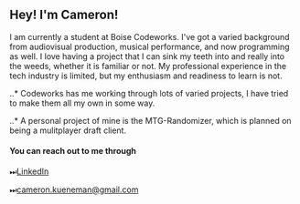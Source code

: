 <!-- ### Hi there 👋 -->

## Hey! I'm Cameron!

I am currently a student at Boise Codeworks. I've got a varied background from audiovisual production, musical performance, and now programming as well. I love having a project that I can sink my teeth into and really into the weeds, whether it is familiar or not. My professional experience in the tech industry is limited, but my enthusiasm and readiness to learn is not.

..* Codeworks has me working through lots of varied projects, I have tried to make them all my own in some way.

..* A personal project of mine is the MTG-Randomizer, which is planned on being a mulitplayer draft client. 

#### You can reach out to me through 

⏭[LinkedIn](https://www.linkedin.com/in/cameron-ara/)

⏭[cameron.kueneman@gmail.com](cameron.kueneman@gmail.com)


<!--
**DMGCK/DMGCK** is a ✨ _special_ ✨ repository because its `README.md` (this file) appears on your GitHub profile.

Here are some ideas to get you started:

- 🔭 I’m currently working on ...
- 🌱 I’m currently learning ...
- 👯 I’m looking to collaborate on ...
- 🤔 I’m looking for help with ...
- 💬 Ask me about ...
- 📫 How to reach me: ...
- 😄 Pronouns: ...
- ⚡ Fun fact: ...
-->
